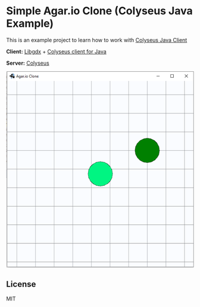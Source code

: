 # Simple Agar.io Clone (Colyseus Java Example)
This is an example project to learn how to work with [Colyseus Java Client](https://github.com/doorbash/colyseus-java)

**Client:** 
[Libgdx](https://libgdx.badlogicgames.com/) + [Colyseus client for Java](https://github.com/doorbash/colyseus-java)

**Server:** 
[Colyseus](https://colyseus.io/)

<img src="https://github.com/doorbash/agar.io-clone/blob/master/screenshot.png?raw=true" />

## License

MIT
